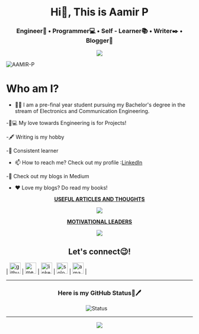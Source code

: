 <h1 align="center">Hi👋, This is Aamir P</h1>
<h3 align="center">Engineer🧑  •  Programmer💻  •  Self - Learner📚  • Writer✒️ • Blogger📝</h3>

<p align="center">
<img src="https://user-images.githubusercontent.com/79377502/119357005-b28b0800-bcc4-11eb-88a3-bee71d38de06.png"/>
</p>

<p align="left"> <img src="https://komarev.com/ghpvc/?username=Best-forever-003" alt="AAMIR-P" /> </p>

# Who am I?
- 🤵🏽‍ I am a pre-final year student pursuing my Bachelor's degree in the stream of Electronics and Communication Engineering.
                                                                                              
-🏿‍💻 My love towards Engineering is for Projects!
                                                                                              
-🖋 Writing is my hobby
                                                                                              
-📕 Consistent learner
                                                                                              
- 📫 How to reach me? Check out my profile :<a href="https://www.linkedin.com/in/aamir-p-a801601aa?lipi=urn%3Ali%3Apage%3Ad_flagship3_profile_view_base_contact_details%3B9Xg3XpmBQ26vpcIZCAgFqg%3D%3D">LinkedIn</a>

-📝 Check out my blogs in Medium

- ❤️ Love my blogs? Do read my books!
<p align="center">
  <a href="https://www.amazon.in/USEFUL-ARTICLES-THOUGHTS-provides-advice-ebook/dp/B08HS9P4GD"><u><b>USEFUL ARTICLES AND THOUGHTS</b></u></a>
  </p>  
  <p align="center">
<img src="https://user-images.githubusercontent.com/79377502/119359555-62fa0b80-bcc7-11eb-943a-5d9ba0cc36d3.png"/>
</p>                                                                                            
<p align="center">                                                                                              
<a href="https://www.amazon.in/MOTIVATIONAL-LEADERS-book-filled-motivation-ebook/dp/B08XLHBTFK/ref=sr_1_14?dchild=1&keywords=motivational+leaders&qid=1616909662&sr=8-14"><u><b>MOTIVATIONAL LEADERS</b></u></a>
</p>  

<p align="center">
<img src="https://miro.medium.com/max/271/1*c3EXkEuAwhwBmS_yYoGOKw.jpeg"/>
</p>

<h2 align="center">Let's connect😉!</h2>

| [<img src="https://camo.githubusercontent.com/b079fe922f00c4b86f1b724fbc2e8141c468794ce8adbc9b7456e5e1ad09c622/68747470733a2f2f6564656e742e6769746875622e696f2f537570657254696e7949636f6e732f696d616765732f7376672f6769746875622e737667" alt="github logo" width="30" height="30">](https://github.com/Best-forever-003) |  [<img src="https://user-images.githubusercontent.com/79377502/119363341-54adee80-bccb-11eb-8d43-6a6df4195481.png" alt="medium logo" width="30" height="30">](https://aamir1610-67719.medium.com/) |  [<img src="https://camo.githubusercontent.com/c8a9c5b414cd812ad6a97a46c29af67239ddaeae08c41724ff7d945fb4c047e5/68747470733a2f2f6564656e742e6769746875622e696f2f537570657254696e7949636f6e732f696d616765732f7376672f6c696e6b6564696e2e737667" alt="linkedin logo" width="30" height="30">](https://www.linkedin.com/in/aamir-p-a801601aa?lipi=urn%3Ali%3Apage%3Ad_flagship3_profile_view_base_contact_details%3B9Xg3XpmBQ26vpcIZCAgFqg%3D%3D) |  [<img src="https://user-images.githubusercontent.com/79377502/119365108-3c3ed380-bccd-11eb-822f-b175b65be3e5.png" alt="solo learn logo" width="30" height="30">](https://www.sololearn.com/profile/18251988") | [<img src="https://user-images.githubusercontent.com/79377502/119364589-ac992500-bccc-11eb-956f-81223eec9c9b.png" alt="amazon logo" width="30" height="30">](https://www.amazon.in/s?i=digital-text&rh=p_27%3AAamir+P&s=relevancerank&text=Aamir+P&ref=dp_byline_sr_ebooks_1) |

<hr>
<h3 align="center"> Here is my GitHub Status📜🖊️</h3>
<p align="center">
<img src="https://github-readme-stats.vercel.app/api?username=Best-forever-003&show_icons=true&theme=algolia&count_private=true&include_all_commits=true" alt="Status" />&nbsp;&nbsp;&nbsp;&nbsp;
</p><hr>
<p align="center">
<a href="https://github.com/ryo-ma/github-profile-trophy" target="_blank">
<img src="https://github-profile-trophy.vercel.app/?username=Best-forever-003&theme=gruvbox"/>
</a>
</p>
                                                                                              

